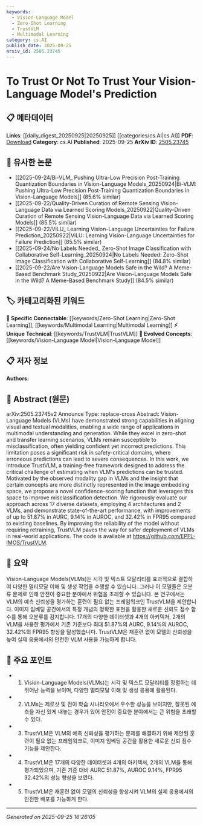 ```yaml
---
keywords:
  - Vision-Language Model
  - Zero-Shot Learning
  - TrustVLM
  - Multimodal Learning
category: cs.AI
publish_date: 2025-09-25
arxiv_id: 2505.23745
---
```


<!-- KEYWORD_LINKING_METADATA:
{
  "processed_timestamp": "2025-09-25T16:26:05.783183",
  "vocabulary_version": "1.0",
  "selected_keywords": [
    "Vision-Language Model",
    "Zero-Shot Learning",
    "TrustVLM",
    "Multimodal Learning"
  ],
  "rejected_keywords": [],
  "similarity_scores": {
    "Vision-Language Model": 0.9,
    "Zero-Shot Learning": 0.85,
    "TrustVLM": 0.8,
    "Multimodal Learning": 0.78
  },
  "extraction_method": "AI_prompt_based",
  "budget_applied": true,
  "candidates_json": {
    "candidates": [
      {
        "surface": "Vision-Language Models",
        "canonical": "Vision-Language Model",
        "aliases": [
          "VLMs"
        ],
        "category": "evolved_concepts",
        "rationale": "Vision-Language Models represent a key concept in the paper and are central to understanding the multimodal capabilities discussed.",
        "novelty_score": 0.45,
        "connectivity_score": 0.88,
        "specificity_score": 0.82,
        "link_intent_score": 0.9
      },
      {
        "surface": "Zero-Shot Learning",
        "canonical": "Zero-Shot Learning",
        "aliases": [
          "ZSL"
        ],
        "category": "specific_connectable",
        "rationale": "Zero-Shot Learning is a critical capability of Vision-Language Models that enhances their applicability across various tasks.",
        "novelty_score": 0.5,
        "connectivity_score": 0.85,
        "specificity_score": 0.78,
        "link_intent_score": 0.85
      },
      {
        "surface": "TrustVLM",
        "canonical": "TrustVLM",
        "aliases": [],
        "category": "unique_technical",
        "rationale": "TrustVLM is a novel framework introduced in the paper, specifically designed to improve the trustworthiness of VLM predictions.",
        "novelty_score": 0.7,
        "connectivity_score": 0.65,
        "specificity_score": 0.9,
        "link_intent_score": 0.8
      },
      {
        "surface": "Multimodal Understanding",
        "canonical": "Multimodal Learning",
        "aliases": [
          "Multimodal"
        ],
        "category": "specific_connectable",
        "rationale": "Multimodal Understanding is a core aspect of Vision-Language Models, crucial for their ability to process and integrate visual and textual data.",
        "novelty_score": 0.55,
        "connectivity_score": 0.82,
        "specificity_score": 0.76,
        "link_intent_score": 0.78
      }
    ],
    "ban_list_suggestions": [
      "misclassification",
      "safety-critical domains"
    ]
  },
  "decisions": [
    {
      "candidate_surface": "Vision-Language Models",
      "resolved_canonical": "Vision-Language Model",
      "decision": "linked",
      "scores": {
        "novelty": 0.45,
        "connectivity": 0.88,
        "specificity": 0.82,
        "link_intent": 0.9
      }
    },
    {
      "candidate_surface": "Zero-Shot Learning",
      "resolved_canonical": "Zero-Shot Learning",
      "decision": "linked",
      "scores": {
        "novelty": 0.5,
        "connectivity": 0.85,
        "specificity": 0.78,
        "link_intent": 0.85
      }
    },
    {
      "candidate_surface": "TrustVLM",
      "resolved_canonical": "TrustVLM",
      "decision": "linked",
      "scores": {
        "novelty": 0.7,
        "connectivity": 0.65,
        "specificity": 0.9,
        "link_intent": 0.8
      }
    },
    {
      "candidate_surface": "Multimodal Understanding",
      "resolved_canonical": "Multimodal Learning",
      "decision": "linked",
      "scores": {
        "novelty": 0.55,
        "connectivity": 0.82,
        "specificity": 0.76,
        "link_intent": 0.78
      }
    }
  ]
}
-->

# To Trust Or Not To Trust Your Vision-Language Model's Prediction

## 📋 메타데이터

**Links**: [[daily_digest_20250925|20250925]] [[categories/cs.AI|cs.AI]]
**PDF**: [Download](https://arxiv.org/pdf/2505.23745.pdf)
**Category**: cs.AI
**Published**: 2025-09-25
**ArXiv ID**: [2505.23745](https://arxiv.org/abs/2505.23745)

## 🔗 유사한 논문
- [[2025-09-24/Bi-VLM_ Pushing Ultra-Low Precision Post-Training Quantization Boundaries in Vision-Language Models_20250924|Bi-VLM: Pushing Ultra-Low Precision Post-Training Quantization Boundaries in Vision-Language Models]] (85.6% similar)
- [[2025-09-22/Quality-Driven Curation of Remote Sensing Vision-Language Data via Learned Scoring Models_20250922|Quality-Driven Curation of Remote Sensing Vision-Language Data via Learned Scoring Models]] (85.5% similar)
- [[2025-09-22/ViLU_ Learning Vision-Language Uncertainties for Failure Prediction_20250922|ViLU: Learning Vision-Language Uncertainties for Failure Prediction]] (85.5% similar)
- [[2025-09-24/No Labels Needed_ Zero-Shot Image Classification with Collaborative Self-Learning_20250924|No Labels Needed: Zero-Shot Image Classification with Collaborative Self-Learning]] (84.8% similar)
- [[2025-09-22/Are Vision-Language Models Safe in the Wild? A Meme-Based Benchmark Study_20250922|Are Vision-Language Models Safe in the Wild? A Meme-Based Benchmark Study]] (84.5% similar)

## 🏷️ 카테고리화된 키워드
**🔗 Specific Connectable**: [[keywords/Zero-Shot Learning|Zero-Shot Learning]], [[keywords/Multimodal Learning|Multimodal Learning]]
**⚡ Unique Technical**: [[keywords/TrustVLM|TrustVLM]]
**🚀 Evolved Concepts**: [[keywords/Vision-Language Model|Vision-Language Model]]

## 📋 저자 정보

**Authors:** 

## 📄 Abstract (원문)

arXiv:2505.23745v2 Announce Type: replace-cross 
Abstract: Vision-Language Models (VLMs) have demonstrated strong capabilities in aligning visual and textual modalities, enabling a wide range of applications in multimodal understanding and generation. While they excel in zero-shot and transfer learning scenarios, VLMs remain susceptible to misclassification, often yielding confident yet incorrect predictions. This limitation poses a significant risk in safety-critical domains, where erroneous predictions can lead to severe consequences. In this work, we introduce TrustVLM, a training-free framework designed to address the critical challenge of estimating when VLM's predictions can be trusted. Motivated by the observed modality gap in VLMs and the insight that certain concepts are more distinctly represented in the image embedding space, we propose a novel confidence-scoring function that leverages this space to improve misclassification detection. We rigorously evaluate our approach across 17 diverse datasets, employing 4 architectures and 2 VLMs, and demonstrate state-of-the-art performance, with improvements of up to 51.87% in AURC, 9.14% in AUROC, and 32.42% in FPR95 compared to existing baselines. By improving the reliability of the model without requiring retraining, TrustVLM paves the way for safer deployment of VLMs in real-world applications. The code is available at https://github.com/EPFL-IMOS/TrustVLM.

## 📝 요약

Vision-Language Models(VLMs)는 시각 및 텍스트 모달리티를 효과적으로 결합하여 다양한 멀티모달 이해 및 생성 작업을 수행할 수 있습니다. 그러나 이 모델들은 오분류 문제로 인해 안전이 중요한 분야에서 위험을 초래할 수 있습니다. 본 연구에서는 VLM의 예측 신뢰성을 평가하는 훈련이 필요 없는 프레임워크인 TrustVLM을 제안합니다. 이미지 임베딩 공간에서의 특정 개념의 명확한 표현을 활용한 새로운 신뢰도 점수 함수를 통해 오분류를 감지합니다. 17개의 다양한 데이터셋과 4개의 아키텍처, 2개의 VLM을 사용한 평가에서 기존 기준보다 최대 51.87%의 AURC, 9.14%의 AUROC, 32.42%의 FPR95 향상을 달성했습니다. TrustVLM은 재훈련 없이 모델의 신뢰성을 높여 실제 응용에서의 안전한 VLM 사용을 가능하게 합니다.

## 🎯 주요 포인트

- 1. Vision-Language Models(VLMs)는 시각 및 텍스트 모달리티를 정렬하는 데 뛰어난 능력을 보이며, 다양한 멀티모달 이해 및 생성 응용에 활용된다.
- 2. VLMs는 제로샷 및 전이 학습 시나리오에서 우수한 성능을 보이지만, 잘못된 예측을 자신 있게 내놓는 경우가 있어 안전이 중요한 분야에서는 큰 위험을 초래할 수 있다.
- 3. TrustVLM은 VLM의 예측 신뢰성을 평가하는 문제를 해결하기 위해 제안된 훈련이 필요 없는 프레임워크로, 이미지 임베딩 공간을 활용한 새로운 신뢰 점수 기능을 제안한다.
- 4. TrustVLM은 17개의 다양한 데이터셋과 4개의 아키텍처, 2개의 VLM을 통해 평가되었으며, 기존 기준 대비 AURC 51.87%, AUROC 9.14%, FPR95 32.42%의 성능 향상을 보였다.
- 5. TrustVLM은 재훈련 없이 모델의 신뢰성을 향상시켜 VLM의 실제 응용에서의 안전한 배포를 가능하게 한다.


---

*Generated on 2025-09-25 16:26:05*